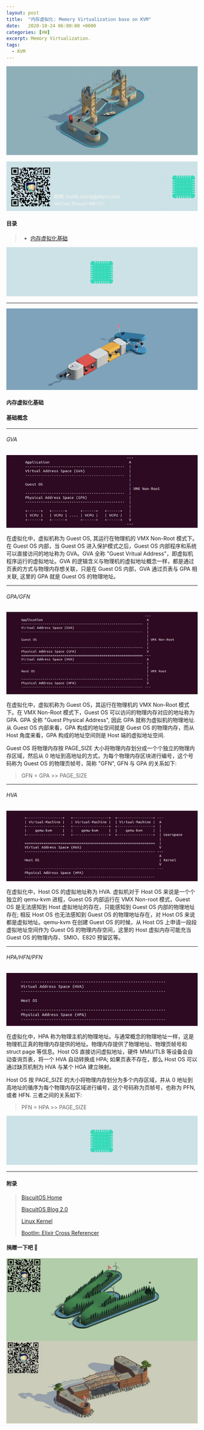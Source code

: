 ```yaml
---
layout: post
title:  "内存虚拟化: Memory Virtualization base on KVM"
date:   2020-10-24 06:00:00 +0800
categories: [HW]
excerpt: Memory Virtualization.
tags:
  - KVM
---
```


![](/assets/PDB/BiscuitOS/kernel/IND00000L0.PNG)

![](/assets/PDB/RPI/RPI100100.png)

#### 目录

> - [内存虚拟化基础](#A)

![](/assets/PDB/BiscuitOS/kernel/IND000100.png)

----------------------------------

<span id="A"></span>

![](/assets/PDB/BiscuitOS/kernel/IND00000T.jpg)

#### 内存虚拟化基础


#### 基础概念

-------------------------------------

###### GVA 

![](/assets/PDB/HK/HK000611.png)

在虚拟化中，虚拟机称为 Guest OS, 其运行在物理机的 VMX Non-Root 模式下。在 Guest OS 内部，当 Guest OS 进入保护模式之后，Guest OS 内部程序和系统可以直接访问的地址称为 GVA。GVA 全称 "Guest Vritual Address"，即虚拟机程序运行的虚拟地址。GVA 的逻辑含义与物理机的虚拟地址概念一样，都是通过页表的方式与物理内存想关联，只是在 Guest OS 内部，GVA 通过页表与 GPA 相关联, 这里的 GPA 就是 Guest OS 的物理地址。

-------------------------------------

###### GPA/GFN

![](/assets/PDB/HK/HK000612.png)

在虚拟化中，虚拟机称为 Guest OS，其运行在物理机的 VMX Non-Root 模式下。在 VMX Non-Root 模式下，Guest OS 可以访问的物理内存对应的地址称为 GPA. GPA 全称 "Guest Physical Address", 因此 GPA 就称为虚拟机的物理地址. 从 Guest OS 内部来看，GPA 构成的地址空间就是 Guest OS 的物理内存，而从 Host 角度来看，GPA 构成的地址空间则是 Host 端的虚拟地址空间.

Guest OS 将物理内存按 PAGE_SIZE 大小将物理内存划分成一个个独立的物理内存区域，然后从 0 地址到高地址的方式，为每个物理内存区块进行编号，这个号码称为 Guest OS 的物理页帧号，简称 "GFN", GFN 与 GPA 的关系如下:

> GFN = GPA \>\> PAGE_SIZE

-------------------------------------

###### HVA

![](/assets/PDB/HK/HK000613.png)

在虚拟化中，Host OS 的虚拟地址称为 HVA. 虚拟机对于 Host OS 来说是一个个独立的 qemu-kvm 进程，Guest OS 内部运行在 VMX Non-root 模式，Guest OS 是无法感知到 Host 虚拟地址的存在，只能感知到 Guest OS 内部的物理地址存在; 相反 Host OS 也无法感知到 Guest OS 的物理地址存在，对 Host OS 来说都是虚拟地址。qemu-kvm 在创建 Guest OS 的时候，从 Host OS 上申请一段段虚拟地址空间作为 Guest OS 的物理内存空间，这里的 Host 虚拟内存可能充当 Guest OS 的物理内存、SMIO、E820 预留区等。

---------------------------------------

###### HPA/HFN/PFN

![](/assets/PDB/HK/HK000614.png)

在虚拟化中，HPA 称为物理主机的物理地址。与通常概念的物理地址一样，这是物理机正真的物理内存提供的地址。物理内存提供了物理地址、物理页帧号和 struct page 等信息。Host OS 直接访问虚拟地址，硬件 MMU/TLB 等设备会自动查询页表，将一个 HVA 自动转换成 HPA; 如果页表不存在，那么 Host OS 可以通过缺页机制为 HVA 与某个 HGA 建立映射。

Host OS 按 PAGE_SIZE 的大小将物理内存划分为多个内存区域，并从 0 地址到高地址的循序为每个物理内存区域进行编号，这个号码称为页帧号，也称为 PFN, 或者 HFN. 三者之间的关系如下:

> PFN = HPA \>\> PAGE_SIZE

![](/assets/PDB/BiscuitOS/kernel/IND000100.png)

-----------------------------------------------

#### <span id="Z0">附录</span>

> [BiscuitOS Home](https://biscuitos.github.io/)
>
> [BiscuitOS Blog 2.0](https://biscuitos.github.io/blog/BiscuitOS_Catalogue/)
>
> [Linux Kernel](https://www.kernel.org/)
>
> [Bootlin: Elixir Cross Referencer](https://elixir.bootlin.com/linux/latest/source)
>

#### 捐赠一下吧 🙂

![MMU](/assets/PDB/BiscuitOS/kernel/HAB000036.jpg)
